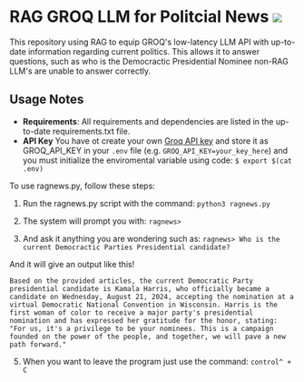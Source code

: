 # RAG GROQ LLM for Politcial News ![](https://github.com/alexcnsf/RAGNews/workflows/tests/badge.svg)

This repository using RAG to equip GROQ's low-latency LLM API with up-to-date information regarding current politics. This allows it to answer questions, such as who is the Democractic Presidential Nominee non-RAG LLM's are unable to answer correctly. 

## Usage Notes

- **Requirements**: All requirements and dependencies are listed in the up-to-date requirements.txt file.
- **API Key** You have ot create your own [Groq API key](https://groq.com) and store it as GROQ_API_KEY in your `.env` file (e.g. `GROQ_API_KEY=your_key_here`) and you must initialize the enviromental variable using code: ` $ export $(cat .env) `

To use ragnews.py, follow these steps:

1. Run the ragnews.py script with the command: ` python3 ragnews.py `

2. The system will prompt you with: ` ragnews> `

4. And ask it anything you are wondering such as: ` ragnews> Who is the current Democractic Parties Presidential candidate? `

And it will give an output like this!

` Based on the provided articles, the current Democratic Party presidential candidate is Kamala Harris, who officially became a candidate on Wednesday, August 21, 2024, accepting the nomination at a virtual Democratic National Convention in Wisconsin. Harris is the first woman of color to receive a major party's presidential nomination and has expressed her gratitude for the honor, stating: "For us, it's a privilege to be your nominees. This is a campaign founded on the power of the people, and together, we will pave a new path forward." `

5. When you want to leave the program just use the command: ` control^ + C `

